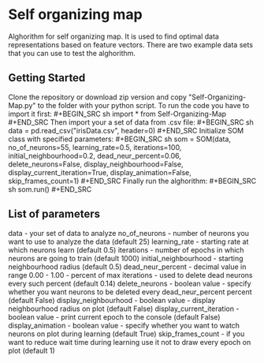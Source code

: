 # Self organizing map

Alghorithm for self organizing map. It is used to find optimal data representations based on feature vectors.
There are two example data sets that you can use to test the alghorithm.

## Getting Started

Clone the repository or download zip version and copy "Self-Organizing-Map.py" to the folder with your python script.
To run the code you have to import it first:
#+BEGIN_SRC sh
import * from Self-Organizing-Map
#+END_SRC
Then import your a set of data from .csv file:
#+BEGIN_SRC sh
data = pd.read_csv("irisData.csv", header=0)
#+END_SRC
Initialize SOM class with specified parameters:
#+BEGIN_SRC sh
som = SOM(data, no_of_neurons=55, learning_rate=0.5, iterations=100, initial_neighbourhood=0.2,
                      dead_neur_percent=0.06, delete_neurons=False, display_neighbourhood=False,
                      display_current_iteration=True, display_animation=False, skip_frames_count=1)
#+END_SRC
Finally run the alghorithm:
#+BEGIN_SRC sh
som.run()
#+END_SRC

## List of parameters

data - your set of data to analyze
no_of_neurons - number of neurons you want to use to analyze the data (default 25)
learning_rate - starting rate at which neurons learn (default 0.5)
iterations - number of epochs in which neurons are going to train (default 1000) 
initial_neighbourhood - starting neighbourhood radius (default 0.5)
dead_neur_percent - decimal value in range 0.00 - 1.00 - percent of max iterations - used to delete dead neurons every such percent (default 0.14)
delete_neurons - boolean value - specify whether you want neurons to be deleted every dead_neur_percent percent (default False)
display_neighbourhood - boolean value - display neighbourhood radius on plot (default False)
display_current_iteration - boolean value - print current epoch to the console (default False)
display_animation - boolean value - specify whether you want to watch neurons on plot during learning (default True)
skip_frames_count - if you want to reduce wait time during learning use it not to draw every epoch on plot (default 1)